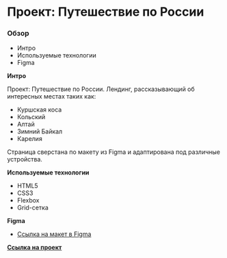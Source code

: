 # Проект: Путешествие по России

### Обзор
* Интро
* Используемые технологии
* Figma


**Интро**

Проект: Путешествие по России.
Лендинг, рассказывающий об интересных местах таких как:

* Куршская коса
* Кольский
* Алтай
* Зимний Байкал
* Карелия

Страница сверстана по макету из Figma и адаптирована под различные устройства.

**Используемые технологии**
* HTML5
* CSS3
* Flexbox
* Grid-сетка

**Figma**

* [Ссылка на макет в Figma](https://www.figma.com/file/5S2WSbEFL6awjVWJ0NWL8Q/Sprint-3_-Russia-_-desktop-mobile?node-id=28503%3A0)

[**Ссылка на проект**]()